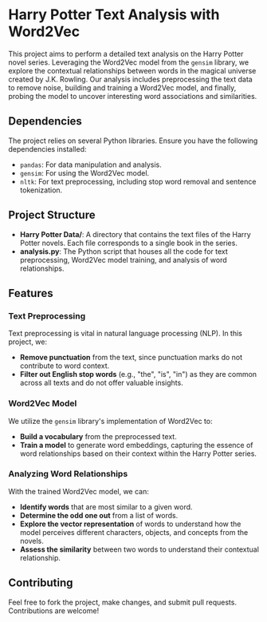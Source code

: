 # Harry Potter Text Analysis with Word2Vec

This project aims to perform a detailed text analysis on the Harry Potter novel series. Leveraging the Word2Vec model from the `gensim` library, we explore the contextual relationships between words in the magical universe created by J.K. Rowling. Our analysis includes preprocessing the text data to remove noise, building and training a Word2Vec model, and finally, probing the model to uncover interesting word associations and similarities.

## Dependencies

The project relies on several Python libraries. Ensure you have the following dependencies installed:

- `pandas`: For data manipulation and analysis.
- `gensim`: For using the Word2Vec model.
- `nltk`: For text preprocessing, including stop word removal and sentence tokenization.

## Project Structure

- **Harry Potter Data/**: A directory that contains the text files of the Harry Potter novels. Each file corresponds to a single book in the series.
- **analysis.py**: The Python script that houses all the code for text preprocessing, Word2Vec model training, and analysis of word relationships.

## Features

### Text Preprocessing

Text preprocessing is vital in natural language processing (NLP). In this project, we:
- **Remove punctuation** from the text, since punctuation marks do not contribute to word context.
- **Filter out English stop words** (e.g., "the", "is", "in") as they are common across all texts and do not offer valuable insights.

### Word2Vec Model

We utilize the `gensim` library's implementation of Word2Vec to:
- **Build a vocabulary** from the preprocessed text.
- **Train a model** to generate word embeddings, capturing the essence of word relationships based on their context within the Harry Potter series.

### Analyzing Word Relationships

With the trained Word2Vec model, we can:
- **Identify words** that are most similar to a given word.
- **Determine the odd one out** from a list of words.
- **Explore the vector representation** of words to understand how the model perceives different characters, objects, and concepts from the novels.
- **Assess the similarity** between two words to understand their contextual relationship.

## Contributing

Feel free to fork the project, make changes, and submit pull requests. Contributions are welcome!

